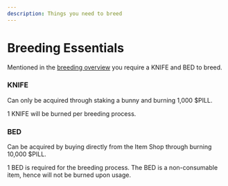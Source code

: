 ```yaml
---
description: Things you need to breed
---
```


# Breeding Essentials

Mentioned in the [breeding overview](./) you require a KNIFE and BED to breed.

### KNIFE

Can only be acquired through staking a bunny and burning 1,000 $PILL.

1 KNIFE will be burned per breeding process.

### BED

Can be acquired by buying directly from the Item Shop through burning 10,000 $PILL.

1 BED is required for the breeding process. The BED is a non-consumable item, hence will not be burned upon usage.
